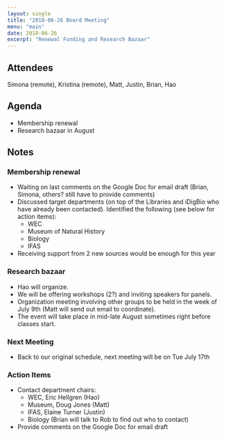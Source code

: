 ```yaml
---
layout: single
title: "2018-06-26 Board Meeting"
menu: "main"
date: 2018-06-26
excerpt: "Renewal Funding and Research Bazaar"
---
```


## Attendees
Simona (remote), Kristina (remote), Matt, Justin, Brian, Hao

## Agenda
* Membership renewal
* Research bazaar in August

## Notes

### Membership renewal

* Waiting on last comments on the Google Doc for email draft (Brian, Simona, others? still have to provide comments)
* Discussed target departments (on top of the Libraries and iDigBio who have already been contacted). Identified the following (see below for action items):
	- WEC
	- Museum of Natural History
	- Biology
	- IFAS
* Receiving support from 2 new sources would be enough for this year

### Research bazaar
* Hao will organize. 
* We will be offering workshops (2?) and inviting speakers for panels. 
* Organization meeting involving other groups to be held in the week of July 9th (Matt will send out email to coordinate). 
* The event will take place in mid-late August sometimes right before classes start.

### Next Meeting
* Back to our original schedule, next meeting will be on Tue July 17th

### Action Items
* Contact department chairs: 
	- WEC, Eric Hellgren (Hao)
	- Museum, Doug Jones (Matt)
	- IFAS, Elaine Turner (Justin)
	- Biology (Brian will talk to Rob to find out who to contact)
* Provide comments on the Google Doc for email draft 

